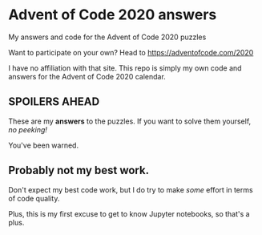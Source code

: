 # Advent of Code 2020 answers

My answers and code for the Advent of Code 2020 puzzles

Want to participate on your own? Head to https://adventofcode.com/2020

I have no affiliation with that site. This repo is simply my own code and answers for the Advent of Code 2020 calendar.

## SPOILERS AHEAD

These are my **answers** to the puzzles. If you want to solve them yourself, *no peeking!*

You've been warned.

## Probably not my best work.

Don't expect my best code work, but I do try to make *some* effort in terms of code quality.

Plus, this is my first excuse to get to know Jupyter notebooks, so that's a plus.
